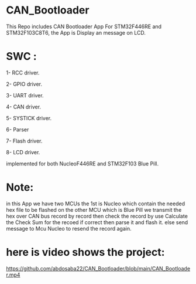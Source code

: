 # CAN_Bootloader
This Repo includes CAN Bootloader App For STM32F446RE and STM32F103C8T6, the App is Display an message on LCD. 

# SWC : 
1- RCC driver.

2- GPIO driver. 

3- UART driver.

4- CAN driver.

5- SYSTICK driver. 

6- Parser

7- Flash driver.

8- LCD driver.

implemented for both NucleoF446RE and STM32F103 Blue Pill.

# Note:

in this App we have two MCUs the 1st is Nucleo which contain the needed hex file to be flashed on the other MCU which is Blue Pill we transmit the hex over CAN bus record by record then check the record by use Calculate the Check Sum for the recoed if correct then parse it and flash it. else send message to Mcu Nucleo to resend the record again. 

# here is video shows the project: 

https://github.com/abdosaba22/CAN_Bootloader/blob/main/CAN_Bootloader.mp4
